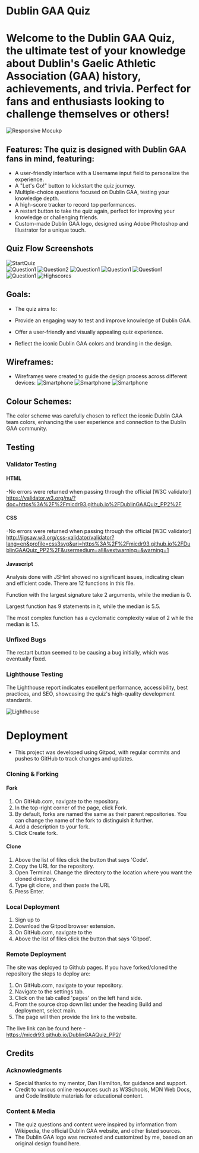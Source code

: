 # Dublin GAA Quiz

# Welcome to the Dublin GAA Quiz, the ultimate test of your knowledge about Dublin's Gaelic Athletic Association (GAA) history, achievements, and trivia. Perfect for fans and enthusiasts looking to challenge themselves or others!

![Responsive Mocukp](https://github.com/micdr93/DublinGAAQuiz_PP2/blob/main/assets/readme-images/responsive_mockup.png)

## Features: The quiz is designed with Dublin GAA fans in mind, featuring:
- A user-friendly interface with a Username input field to personalize the experience.
- A "Let's Go!" button to kickstart the quiz journey.
- Multiple-choice questions focused on Dublin GAA, testing your knowledge depth.
- A high-score tracker to record top performances.
- A restart button to take the quiz again, perfect for improving your knowledge or challenging friends.
- Custom-made Dublin GAA logo, designed using Adobe Photoshop and Illustrator for a unique touch.
  
 ## Quiz Flow Screenshots
![StartQuiz](https://github.com/micdr93/DublinGAAQuiz_PP2/blob/main/assets/readme-images/Startquiz.png)            
![Question1](https://github.com/micdr93/DublinGAAQuiz_PP2/blob/main/assets/readme-images/question1.png)
![Question2](https://github.com/micdr93/DublinGAAQuiz_PP2/blob/main/assets/readme-images/question2.png)
![Question1](https://github.com/micdr93/DublinGAAQuiz_PP2/blob/main/assets/readme-images/question3.png)
![Question1](https://github.com/micdr93/DublinGAAQuiz_PP2/blob/main/assets/readme-images/question4.png)
![Question1](https://github.com/micdr93/DublinGAAQuiz_PP2/blob/main/assets/readme-images/question5.png)
![Question1](https://github.com/micdr93/DublinGAAQuiz_PP2/blob/main/assets/readme-images/question6.png)
![Highscores](https://github.com/micdr93/DublinGAAQuiz_PP2/blob/main/assets/readme-images/highscores.png)




## Goals:
- The quiz aims to:

- Provide an engaging way to test and improve knowledge of Dublin GAA.
- Offer a user-friendly and visually appealing quiz experience.
- Reflect the iconic Dublin GAA colors and branding in the design.

## Wireframes:
- Wireframes were created to guide the design process across different devices:
![Smartphone](https://github.com/micdr93/DublinGAAQuiz_PP2/blob/main/assets/readme-images/Wireframe1.png)
![Smartphone](https://github.com/micdr93/DublinGAAQuiz_PP2/blob/main/assets/readme-images/Wireframe2.png)
![Smartphone](https://github.com/micdr93/DublinGAAQuiz_PP2/blob/main/assets/readme-images/Wireframe3.png)

## Colour Schemes:
The color scheme was carefully chosen to reflect the iconic Dublin GAA team colors, enhancing the user experience and connection to the Dublin GAA community.


## Testing 

### Validator Testing 

#### HTML
  -No errors were returned when passing through the official [W3C validator]
  https://validator.w3.org/nu/?doc=https%3A%2F%2Fmicdr93.github.io%2FDublinGAAQuiz_PP2%2F


#### CSS 
  -No errors were returned when passing through the official [W3C validator]
  http://jigsaw.w3.org/css-validator/validator?lang=en&profile=css3svg&uri=https%3A%2F%2Fmicdr93.github.io%2FDublinGAAQuiz_PP2%2F&usermedium=all&vextwarning=&warning=1
  
#### Javascript

Analysis done with JSHint showed no significant issues, indicating clean and efficient code.
There are 12 functions in this file.

Function with the largest signature take 2 arguments, while the median is 0.

Largest function has 9 statements in it, while the median is 5.5.

The most complex function has a cyclomatic complexity value of 2 while the median is 1.5.

### Unfixed Bugs

The restart button seemed to be causing a bug initially, which was eventually fixed.


### Lighthouse Testing 
The Lighthouse report indicates excellent performance, accessibility, best practices, and SEO, showcasing the quiz's high-quality development standards.

![Lighthouse](https://github.com/micdr93/DublinGAAQuiz_PP2/blob/main/assets/readme-images/Lighthouse.png)



# Deployment

- This project was developed using Gitpod, with regular commits and pushes to GitHub to track changes and updates.

### Cloning & Forking
#### Fork
1. On GitHub.com, navigate to the repository.
2. In the top-right corner of the page, click Fork.
3. By default, forks are named the same as their parent repositories. You can change the name of the fork to distinguish it further.
4. Add a description to your fork.
5. Click Create fork.

#### Clone
1. Above the list of files click the button that says 'Code'.
2. Copy the URL for the repository.
3. Open Terminal. Change the directory to the location where you want the cloned directory.
4. Type git clone, and then paste the URL
5. Press Enter.

### Local Deployment
1. Sign up to 
2. Download the Gitpod browser extension.
3. On GitHub.com, navigate to the 
4. Above the list of files click the button that says 'Gitpod'.

### Remote Deployment
 The site was deployed to Github pages. If you have forked/cloned the repository the steps to deploy are:
 1. On GitHub.com, navigate to your repository.
 2. Navigate to the settings tab.
 3. Click on the tab called 'pages' on the left hand side.
 4. From the source drop down list under the heading Build and deployment, select main.
 5. The page will then provide the link to the website.

 The live link can be found here - https://micdr93.github.io/DublinGAAQuiz_PP2/
 ## Credits 
 
 ### Acknowledgments
 
- Special thanks to my mentor, Dan Hamilton, for guidance and support.
- Credit to various online resources such as W3Schools, MDN Web Docs, and Code Institute materials for educational content.


### Content & Media
- The quiz questions and content were inspired by information from Wikipedia, the official Dublin GAA website, and other listed sources.
- The Dublin GAA logo was recreated and customized by me, based on an original design found here.






